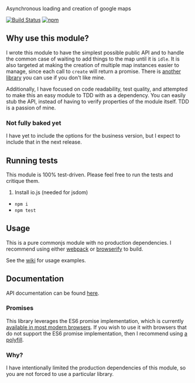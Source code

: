 Asynchronous loading and creation of google maps

[![Build Status](https://travis-ci.org/zpratt/async-google-maps.svg)](https://travis-ci.org/zpratt/async-google-maps)
[![npm](https://img.shields.io/npm/v/async-google-maps.svg)](https://www.npmjs.com/package/async-google-maps)

## Why use this module?

I wrote this module to have the simplest possible public API and to handle the common case of waiting to add things to the map until it is `idle`. It is also targeted at making the creation of multiple map instances easier to manage, since each call to `create` will return a promise. There is [another library](https://github.com/sakren/node-google-maps) you can use if you don't like mine.

Additionally, I have focused on code readability, test quality, and attempted to make this an easy module to TDD with as a dependency. You can easily stub the API, instead of having to verify properties of the module itself. TDD is a passion of mine.

### Not fully baked yet

I have yet to include the options for the business version, but I expect to include that in the next release.

## Running tests

This module is 100% test-driven. Please feel free to run the tests and critique them.

1. Install io.js (needed for jsdom)
- `npm i`
- `npm test`

## Usage

This is a pure commonjs module with no production dependencies. I recommend using either [webpack](http://webpack.github.io/docs/) or [browserify](https://github.com/substack/node-browserify) to build.

See the [wiki](https://github.com/zpratt/async-google-maps/wiki) for usage examples.

## Documentation

API documentation can be found [here](http://zpratt.github.io/async-google-maps/docs/async-google-maps/0.2.0/index.html).

### Promises

This library leverages the ES6 promise implementation, which is currently [available in most modern browsers](http://caniuse.com/#feat=promises). If you wish to use it with browsers that do not support the ES6 promise implementation, then I recommend using [a polyfill](https://github.com/jakearchibald/es6-promise).

### Why?

I have intentionally limited the production dependencies of this module, so you are not forced to use a particular library.
